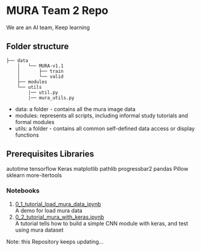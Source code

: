 # MURA Team 2 Repo

We are an AI team, Keep learning 

## Folder structure 
```
├── data 
    │   └── MURA-v1.1 
    │       ├── train 
    │       └── valid  
    ├── modules 
    └── utils 
        |── util.py  
        |── mura_utils.py 
```

* data: a folder - contains all the mura  image data <br>
* modules:  represents all scripts, including informal study tutorials and formal modules  <br>
* utils:  a folder - contains all common self-defined data access or display functions  <br>

 
## Prerequisites Libraries 
autotime <tb>
tensorflow <tb>
Keras <tb>
matplotlib <tb>
pathlib <tb>
progressbar2  <tb>
pandas <tb>
Pillow  <tb>
sklearn <tb> 
more-itertools <tb>
 
### Notebooks

1. [0_1_tutorial_load_mura_data_ipynb](0_1_tutorial_mura_with_keras.ipynb)  
A demo for load mura data  
2. [0_2_tutorial_mura_with_keras.ipynb](0_2_tutorial_mura_with_keras.ipynb)  
A tutorial tells how to build a simple CNN module with keras, and test using mura dataset

Note: this Repository keeps updating...
